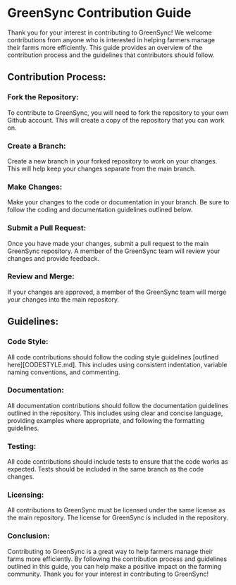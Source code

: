 # GreenSync Contribution Guide

Thank you for your interest in contributing to GreenSync! We welcome contributions from anyone who is interested in helping farmers manage their farms more efficiently. This guide provides an overview of the contribution process and the guidelines that contributors should follow.

## Contribution Process:

### Fork the Repository:

To contribute to GreenSync, you will need to fork the repository to your own Github account. This will create a copy of the repository that you can work on.

### Create a Branch:

Create a new branch in your forked repository to work on your changes. This will help keep your changes separate from the main branch.

### Make Changes:

Make your changes to the code or documentation in your branch. Be sure to follow the coding and documentation guidelines outlined below.

### Submit a Pull Request:

Once you have made your changes, submit a pull request to the main GreenSync repository. A member of the GreenSync team will review your changes and provide feedback.

### Review and Merge:

If your changes are approved, a member of the GreenSync team will merge your changes into the main repository.

## Guidelines:

### Code Style:

All code contributions should follow the coding style guidelines [outlined here][CODESTYLE.md]. This includes using consistent indentation, variable naming conventions, and commenting.

### Documentation:

All documentation contributions should follow the documentation guidelines outlined in the repository. This includes using clear and concise language, providing examples where appropriate, and following the formatting guidelines.

### Testing:

All code contributions should include tests to ensure that the code works as expected. Tests should be included in the same branch as the code changes.

### Licensing:

All contributions to GreenSync must be licensed under the same license as the main repository. The license for GreenSync is included in the repository.

### Conclusion:

Contributing to GreenSync is a great way to help farmers manage their farms more efficiently. By following the contribution process and guidelines outlined in this guide, you can help make a positive impact on the farming community. Thank you for your interest in contributing to GreenSync!
